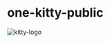 # one-kitty-public


![kitty-logo](https://github.com/danchengash/one-kitty-public/assets/45265245/0c278e7e-3ced-425c-8f2f-ca085bf412e3)
